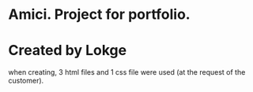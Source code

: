 # Amici. Project for portfolio.

# Created by Lokge

when creating, 3 html files and 1 css file were used (at the request of the customer).